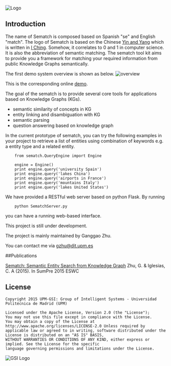 ![Logo](https://dl.dropboxusercontent.com/u/74428083/sematch/logo.png)

## Introduction

The name of Sematch is composed based on Spanish "se" and English "match". The logo of Sematch is based on the Chinese [Yin and Yang](http://en.wikipedia.org/wiki/Yin_and_yang) which is written in [I Ching](http://en.wikipedia.org/wiki/I_Ching). Somehow, it correlates to 0 and 1 in computer science. It is also the abbreviation of semantic matching. The sematch tool kit aims to provide you a framework for matching your required information from public Knowledge Graphs semantically. 

The first demo system overview is shown as below.
![overview](https://dl.dropboxusercontent.com/u/74428083/sematch/overview.png)

This is the corresponding online [demo](https://github.com/gsi-upm/sematch).

The goal of the sematch is to provide several core tools for applications based on Knowledge Graphs (KGs).

- semantic similarity of concepts in KG
- entity linking and disambiguation with KG
- semantic parsing
- question answering based on knowledge graph


In the current prototype of sematch, you can try the following examples in your project to retrieve a list of entities using combination of keywords e.g. a entity type and a related entity.

```
	from sematch.QueryEngine import Engine
	
	engine = Engine()
	print engine.query('university Spain')
	print engine.query('lakes China')
	print engine.query('airports in France')
	print engine.query('mountains Italy')
	print engine.query('lakes United States')
```

We have provided a RESTful web server based on python Flask. By running 
```
	python SematchServer.py 
```
you can have a running web-based interface.

This project is still under development.

The project is mainly maintained by Ganggao Zhu.

You can contact me via gzhu@dit.upm.es

##Publications

[Sematch: Semantic Entity Search from Knowledge Graph](http://km.aifb.kit.edu/ws/sumpre2015/paper4.pdf)
Zhu, G. & Iglesias, C. A (2015). In SumPre 2015 ESWC

## License

```
Copyright 2015 UPM-GSI: Group of Intelligent Systems - Universidad Politécnica de Madrid (UPM)

Licensed under the Apache License, Version 2.0 (the "License"); 
You may not use this file except in compliance with the License. 
You may obtain a copy of the License at http://www.apache.org/licenses/LICENSE-2.0 Unless required by 
applicable law or agreed to in writing, software distributed under the License is distributed on an "AS IS" BASIS,
WITHOUT WARRANTIES OR CONDITIONS OF ANY KIND, either express or implied. See the License for the specific 
language governing permissions and limitations under the License.
```
![GSI Logo](http://gsi.dit.upm.es/templates/jgsi/images/logo.png)